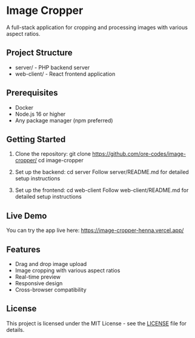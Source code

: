 # Image Cropper

A full-stack application for cropping and processing images with various aspect ratios.

## Project Structure

- server/ - PHP backend server
- web-client/ - React frontend application

## Prerequisites

- Docker
- Node.js 16 or higher
- Any package manager (npm preferred)

## Getting Started

1. Clone the repository:
   git clone https://github.com/ore-codes/image-cropper/
   cd image-cropper

2. Set up the backend:
   cd server
   Follow server/README.md for detailed setup instructions

3. Set up the frontend:
   cd web-client
   Follow web-client/README.md for detailed setup instructions

## Live Demo

You can try the app live here: https://image-cropper-henna.vercel.app/

## Features

- Drag and drop image upload
- Image cropping with various aspect ratios
- Real-time preview
- Responsive design
- Cross-browser compatibility

## License

This project is licensed under the MIT License - see the [LICENSE](../LICENSE) file for details.
